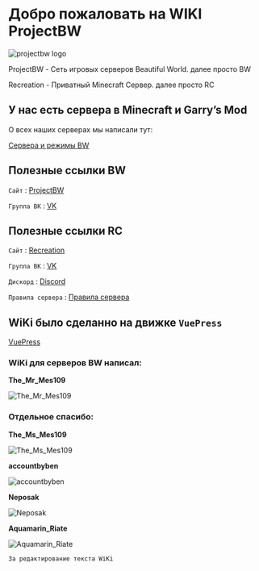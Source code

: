 # Добро пожаловать на WIKI ProjectBW

<!-- you don't need to prepend `/bar/` to `/images/hero.png` manually -->
![projectbw logo](https://wiki.projectbw.ru/images/hero.png)

ProjectBW - Сеть игровых серверов Beautiful World. далее просто BW

Recreation - Приватный Minecraft Сервер. далее просто RC

## У нас есть сервера в Minecraft и Garry’s Mod

О всех наших серверах мы написали тут: 

[Сервера и режимы BW](https://wiki.projectbw.ru/server/)



## **Полезные ссылки BW**

`Сайт` : [ProjectBW](https://projectbw.ru/)

`Группа ВК` : [VK](https://vk.com/projectbw)


## **Полезные ссылки RC**

`Сайт` : [Recreation](https://recreation.projectbw.ru)

`Группа ВК` : [VK](https://vk.com/recreation_mine)

`Дискорд` : [Discord](https://discord.gg/WQJcsysUmN)

`Правила сервера` : [Правила сервера](https://vk.com/@recreation_mine-prvila-servera-recreation)


## WiKi было сделанно на движке `VuePress`
[VuePress](https://vuepress.vuejs.org/)

### WiKi для серверов BW написал: 

**The_Mr_Mes109** 

![The_Mr_Mes109](https://mc.projectbw.ru/api/skin-api/avatars/face/The_Mr_Mes109)

### Отдельное спасибо:

**The_Ms_Mes109**

![The_Ms_Mes109](https://mc.projectbw.ru/api/skin-api/avatars/face/The_Ms_Mes109)

**accountbyben**

![accountbyben](https://mc.projectbw.ru/api/skin-api/avatars/face/accountbyben)

**Neposak**

![Neposak](https://mc.projectbw.ru/api/skin-api/avatars/face/Neposak)

**Aquamarin_Riate**

![Aquamarin_Riate](https://mc.projectbw.ru/api/skin-api/avatars/face/Aquamarin_Riate)

`За редактирование текста WiKi`


